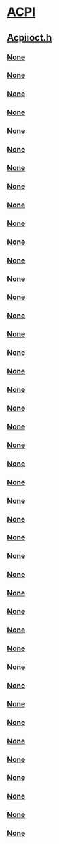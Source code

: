 # [ACPI](../_acpi/index.md)
## [Acpiioct.h](index.md)
### [None](../acpiioct/ni-acpiioct-ioctl_acpi_acquire_global_lock.md)
### [None](../acpiioct/ni-acpiioct-ioctl_acpi_async_eval_method.md)
### [None](../acpiioct/ni-acpiioct-ioctl_acpi_async_eval_method_ex.md)
### [None](../acpiioct/ni-acpiioct-ioctl_acpi_async_eval_method_v1.md)
### [None](../acpiioct/ni-acpiioct-ioctl_acpi_async_eval_method_v1_ex.md)
### [None](../acpiioct/ni-acpiioct-ioctl_acpi_async_eval_method_v2.md)
### [None](../acpiioct/ni-acpiioct-ioctl_acpi_async_eval_method_v2_ex.md)
### [None](../acpiioct/ni-acpiioct-ioctl_acpi_enum_children.md)
### [None](../acpiioct/ni-acpiioct-ioctl_acpi_eval_method.md)
### [None](../acpiioct/ni-acpiioct-ioctl_acpi_eval_method_ex.md)
### [None](../acpiioct/ni-acpiioct-ioctl_acpi_eval_method_v1.md)
### [None](../acpiioct/ni-acpiioct-ioctl_acpi_eval_method_v1_ex.md)
### [None](../acpiioct/ni-acpiioct-ioctl_acpi_eval_method_v2.md)
### [None](../acpiioct/ni-acpiioct-ioctl_acpi_eval_method_v2_ex.md)
### [None](../acpiioct/ni-acpiioct-ioctl_acpi_get_device_information.md)
### [None](../acpiioct/ni-acpiioct-ioctl_acpi_get_device_specific_data.md)
### [None](../acpiioct/ni-acpiioct-ioctl_acpi_release_global_lock.md)
### [None](../acpiioct/ns-acpiioct-_acpi_device_information_output_buffer.md)
### [None](../acpiioct/ns-acpiioct-_acpi_enum_child.md)
### [None](../acpiioct/ns-acpiioct-_acpi_enum_children_input_buffer.md)
### [None](../acpiioct/ns-acpiioct-_acpi_enum_children_output_buffer.md)
### [None](../acpiioct/ns-acpiioct-_acpi_eval_input_buffer_complex_v1.md)
### [None](../acpiioct/ns-acpiioct-_acpi_eval_input_buffer_complex_v1_ex.md)
### [None](../acpiioct/ns-acpiioct-_acpi_eval_input_buffer_complex_v2.md)
### [None](../acpiioct/ns-acpiioct-_acpi_eval_input_buffer_complex_v2_ex.md)
### [None](../acpiioct/ns-acpiioct-_acpi_eval_input_buffer_simple_integer_v1.md)
### [None](../acpiioct/ns-acpiioct-_acpi_eval_input_buffer_simple_integer_v1_ex.md)
### [None](../acpiioct/ns-acpiioct-_acpi_eval_input_buffer_simple_integer_v2.md)
### [None](../acpiioct/ns-acpiioct-_acpi_eval_input_buffer_simple_integer_v2_ex.md)
### [None](../acpiioct/ns-acpiioct-_acpi_eval_input_buffer_simple_string_v1.md)
### [None](../acpiioct/ns-acpiioct-_acpi_eval_input_buffer_simple_string_v1_ex.md)
### [None](../acpiioct/ns-acpiioct-_acpi_eval_input_buffer_simple_string_v2.md)
### [None](../acpiioct/ns-acpiioct-_acpi_eval_input_buffer_simple_string_v2_ex.md)
### [None](../acpiioct/ns-acpiioct-_acpi_eval_input_buffer_v1.md)
### [None](../acpiioct/ns-acpiioct-_acpi_eval_input_buffer_v1_ex.md)
### [None](../acpiioct/ns-acpiioct-_acpi_eval_input_buffer_v2.md)
### [None](../acpiioct/ns-acpiioct-_acpi_eval_input_buffer_v2_ex.md)
### [None](../acpiioct/ns-acpiioct-_acpi_eval_output_buffer_v1.md)
### [None](../acpiioct/ns-acpiioct-_acpi_eval_output_buffer_v2.md)
### [None](../acpiioct/ns-acpiioct-_acpi_get_device_specific_data.md)
### [None](../acpiioct/ns-acpiioct-_acpi_manipulate_global_lock_buffer.md)
### [None](../acpiioct/ns-acpiioct-_acpi_method_argument_v1.md)
### [None](../acpiioct/ns-acpiioct-_acpi_method_argument_v2.md)
